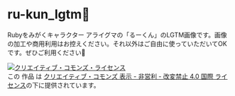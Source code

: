 # ru-kun_lgtm🐻

Rubyをみがくキャラクター アライグマの「るーくん」のLGTM画像です。画像の加工や商用利用はお控えください。それ以外はご自由に使っていただいてOKです。ぜひご利用ください🙌

<a rel="license" href="http://creativecommons.org/licenses/by-nc-nd/4.0/"><img alt="クリエイティブ・コモンズ・ライセンス" style="border-width:0" src="https://i.creativecommons.org/l/by-nc-nd/4.0/88x31.png" /></a><br />この 作品 は <a rel="license" href="http://creativecommons.org/licenses/by-nc-nd/4.0/">クリエイティブ・コモンズ 表示 - 非営利 - 改変禁止 4.0 国際 ライセンス</a>の下に提供されています。

